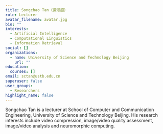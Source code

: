 ```yaml
---
title: Songchao Tan（谭颂超）
role: Lecturer
avatar_filename: avatar.jpg
bio: ""
interests:
  - Artificial Intelligence
  - Computational Linguistics
  - Information Retrieval
social: []
organizations:
  - name: University of Science and Technology Beijing
    url: ""
education:
  courses: []
email: sctan@ustb.edu.cn
superuser: false
user_groups:
  - Researchers
highlight_name: false
---
```

Songchao Tan is a lecturer at School of Computer and Communication Engineering, University of Science and Technology Beijing.
     His research interests include video compression, image/video quality assessment, image/video analysis and neuromorphic computing.